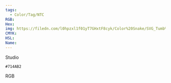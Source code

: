 ```yaml
---
tags:
  - Color/Tag/NTC
RGB:
Hex:
img: https://filedn.com/l0hpzxl1f01yT7GHxtF8cyk/Color%20Snake/SVG_Tumb%20Mass%20No%20Name/714AB2.svg
CMYK:
HSL:
Name:
---
```

Studio
```palette
#714AB2
```
RGB
